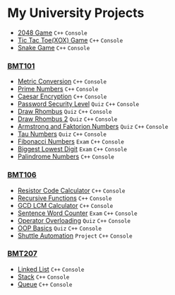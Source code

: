 # My University Projects

- [2048 Game](/2048_Console) `C++` `Console`
- [Tic Tac Toe(XOX) Game](/XOX_Console) `C++` `Console`
- [Snake Game](/Snake_Console) `C++` `Console`

### [BMT101](/BMT101)
- [Metric Conversion](/BMT101/Metric_Conversion) `C++` `Console`
- [Prime Numbers](/BMT101/Prime_Numbers) `C++` `Console`
- [Caesar Encryption](/BMT101/Caesar_Encryption) `C++` `Console`
- [Password Security Level](/BMT101/Pass_Security_Level) `Quiz` `C++` `Console`
- [Draw Rhombus](/BMT101/Draw_Rhombus) `Quiz` `C++` `Console`
- [Draw Rhombus 2](/BMT101/Draw_Rhombus_2) `Quiz` `C++` `Console`
- [Armstrong and Faktorion Numbers](/BMT101/Armstrong_Faktorion_Numbers) `Quiz` `C++` `Console`
- [Tau Numbers](/BMT101/Tau_Numbers) `Quiz` `C++` `Console`
- [Fibonacci Numbers](/BMT101/Fibonacci_Numbers) `Exam` `C++` `Console`
- [Biggest Lowest Digit](/BMT101/Biggest_Lowest_Digit) `Exam` `C++` `Console`
- [Palindrome Numbers](/BMT101/Palindrome_Numbers)  `C++` `Console`

### [BMT106](/BMT106)
- [Resistor Code Calculator](/BMT106/Resistor_Code_Calculator) `C++` `Console`
- [Recursive Functions](/BMT106/Recursive_Functions) `C++` `Console`
- [GCD LCM Calculator](/BMT106/GCD_LCM_Calculator) `C++` `Console`
- [Sentence Word Counter](/BMT106/Sentence_Word_Counter) `Exam` `C++` `Console`
- [Operator Overloading](/BMT106/Operator_Overloading) `Quiz` `C++` `Console`
- [OOP Basics](/BMT106/OOP_Basics) `Quiz` `C++` `Console`
- [Shuttle Automation](/BMT106/Shuttle_Automation) `Project` `C++` `Console`

### [BMT207](/BMT207)
- [Linked List](/BMT207/Linked_List) `C++` `Console`
- [Stack](/BMT207/Stack) `C++` `Console`
- [Queue](/BMT207/Queue) `C++` `Console`